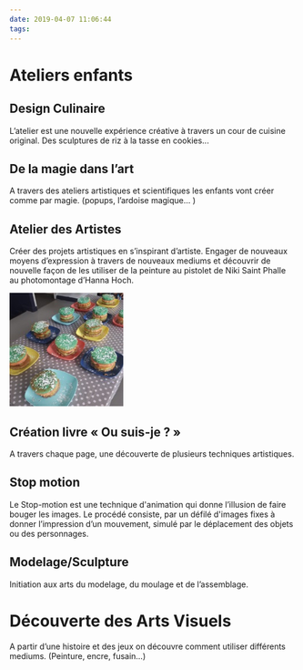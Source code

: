 ```yaml
---
date: 2019-04-07 11:06:44
tags:
---
```


# Ateliers enfants

## Design Culinaire

L’atelier est une nouvelle expérience créative à travers un cour de cuisine original. Des sculptures de riz à la tasse en cookies... 
 
## De la magie dans l’art

A travers des ateliers artistiques et scientifiques les enfants vont créer comme par magie. (popups, l’ardoise magique… )

## Atelier des Artistes

Créer des projets artistiques en s’inspirant d’artiste. Engager de nouveaux moyens d’expression à travers de nouveaux mediums et découvrir de nouvelle façon de les utiliser de la peinture au pistolet de Niki Saint Phalle au photomontage d’Hanna Hoch. 

![Image design culinaire](./images/design_culinaire.jpg)
 
## Création livre « Ou suis-je ? »

A travers chaque page, une découverte de plusieurs techniques artistiques. 
 
## Stop motion

Le Stop-motion est une technique d'animation qui donne l’illusion de faire bouger les images. Le procédé consiste, par un défilé d'images fixes à donner l’impression d’un mouvement, simulé par le déplacement des objets ou des personnages. 
                                                                                    
## Modelage/Sculpture

Initiation aux arts du modelage, du moulage et de l’assemblage.
 
# Découverte des Arts Visuels

A partir d’une histoire et des jeux on découvre comment utiliser différents mediums. (Peinture, encre, fusain…)